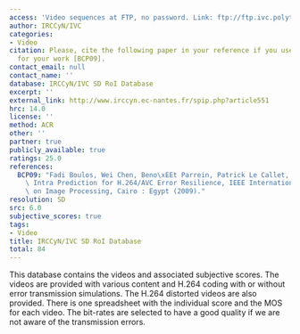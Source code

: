 ```yaml
---
access: 'Video sequences at FTP, no password. Link: ftp://ftp.ivc.polytech.univ-nantes.fr/IRCCyN_IVC_SD_RoI_Database/'
author: IRCCyN/IVC
categories:
- Video
citation: Please, cite the following paper in your reference if you use this database
  for your work [BCP09].
contact_email: null
contact_name: ''
database: IRCCyN/IVC SD RoI Database
excerpt: ''
external_link: http://www.irccyn.ec-nantes.fr/spip.php?article551
hrc: 14.0
license: ''
method: ACR
other: ''
partner: true
publicly_available: true
ratings: 25.0
references:
  BCP09: "Fadi Boulos, Wei Chen, Beno\xEEt Parrein, Patrick Le Callet, Region-of-Interest\
    \ Intra Prediction for H.264/AVC Error Resilience, IEEE International Conference\
    \ on Image Processing, Cairo : Egypt (2009)."
resolution: SD
src: 6.0
subjective_scores: true
tags:
- Video
title: IRCCyN/IVC SD RoI Database
total: 84
---
```


This database contains the videos and associated subjective scores. The videos are provided with various content and  H.264 coding with or without error transmission simulations. The H.264 distorted videos are also provided. There is one spreadsheet with the individual score and the MOS for each video. The bit-rates are selected to have a good quality if we are not aware of the transmission errors.